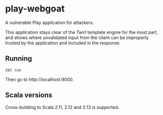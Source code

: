 # play-webgoat

A vulnerable Play application for attackers.

This application stays clear of the Twirl template engine for the most part, and shows where unvalidated input from the client can be improperly trusted by the application and included in the response.

## Running

```
sbt run
```

Then go to http://localhost:9000.

## Scala versions

Cross-building to Scala 2.11, 2.12 and 2.13 is supported.
